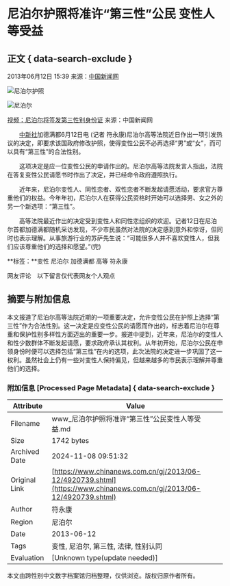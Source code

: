 # 尼泊尔护照将准许“第三性”公民 变性人等受益

## 正文 { data-search-exclude }


2013年06月12日 15:39 来源：[中国新闻网](http://www.chinanews.com/) 

![尼泊尔护照](http://www.chinanews.com/fileftp/2020/03/2020-03-11/U194P4T47D46410F978DT20200311093349.jpg)

![尼泊尔](http://www.chinanews.com/fileftp/2020/03/2020-03-11/U194P4T47D46410F977DT20200311083723.jpg)

[视频：尼泊尔将签发第三性别身份证](http://www.chinanews.com/shipin/2013/01-24/news164564.shtml)  来源：中国新闻网

　　[中新社](http://www.chinanews.com/)加德满都6月12日电 (记者 符永康)尼泊尔高等法院近日作出一项引发热议的决定，即要求该国政府修改护照，使得变性公民不必再选择“男”或“女”，而可以具有“第三性”的合法性别。

　　这项决定是应一位变性公民的申请作出的。尼泊尔高等法院发言人指出，法院在答复变性公民请愿书时作出了决定，并已经命令政府遵照执行。

　　近年来，尼泊尔变性人、同性恋者、双性恋者不断发起请愿活动，要求官方尊重他们的权益。今年年初，尼泊尔人在获得公民资格时开始可以选择男、女之外的另一个新选项：“第三性”。

　　高等法院最近作出的决定受到变性人和同性恋组织的欢迎。记者12日在尼泊尔首都加德满都随机采访发现，不少市民虽然对法院的决定感到意外和惊讶，但同时也表示理解。从事旅游行业的苏萨先生说：“可能很多人并不喜欢变性人，但我们应该尊重他们的选择和愿望。”(完)

**标签：**变性 尼泊尔 加德满都 高等 符永康 

网友评论　以下留言仅代表网友个人观点

## 摘要与附加信息

<!-- tcd_abstract -->
本文报道了尼泊尔高等法院近期的一项重要决定，允许变性公民在护照上选择“第三性”作为合法性别。这一决定是应变性公民的请愿而作出的，标志着尼泊尔在尊重和保护性别多样性方面迈出的重要一步。报道中提到，近年来，尼泊尔的变性人和性少数群体不断发起请愿，要求政府承认其权利。从年初开始，尼泊尔公民在申领身份时便可以选择包括“第三性”在内的选项，此次法院的决定进一步巩固了这一权利。虽然社会上仍有一些对变性人保持偏见，但越来越多的市民表示理解并尊重他们的选择。
<!-- tcd_abstract_end -->

### 附加信息 [Processed Page Metadata] { data-search-exclude }

| Attribute       | Value                                  |
|-----------------|----------------------------------------|
| Filename        | www_尼泊尔护照将准许“第三性”公民变性人等受益.md                             |
| Size            | 1742 bytes                           |
| Archived Date   | 2024-11-08 09:51:32                             |
| Original Link   | [https://www.chinanews.com.cn/gj/2013/06-12/4920739.shtml](https://www.chinanews.com.cn/gj/2013/06-12/4920739.shtml)                       |
| Author          | 符永康                               |
| Region          | 尼泊尔                               |
| Date            | 2013-06-12                                 |
| Tags            | 变性, 尼泊尔, 第三性, 法律, 性别认同                                 |
| Evaluation            | [Unknown type(update needed)]                                 |
<!-- tcd_table_end -->

本文由跨性别中文数字档案馆归档整理，仅供浏览。版权归原作者所有。
